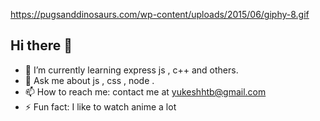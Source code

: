 https://pugsanddinosaurs.com/wp-content/uploads/2015/06/giphy-8.gif
## Hi there 👋

<!--
**Yukesh2/Yukesh2** is a ✨ _special_ ✨ repository because its `README.md` (this file) appears on your GitHub profile.


Here are some ideas to get you started:-->

- 🌱 I’m currently learning express js , c++ and others.
- 💬 Ask me about js , css , node .
- 📫 How to reach me: contact me at yukeshhtb@gmail.com
- ⚡ Fun fact: I like to watch anime a lot


